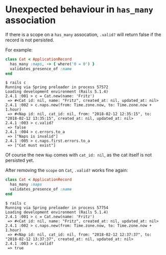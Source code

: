 
# Unexpected behaviour in `has_many` association


If there is a scope on a `has_many` assocation, `.valid?` will return false if the record is not persisted.

For example:

```ruby
class Cat < ApplicationRecord
  has_many :naps, -> { where('0 = 0') }
  validates_presence_of :name
end
```


```
$ rails c
Running via Spring preloader in process 57572
Loading development environment (Rails 5.1.4)
2.4.1 :001 > c = Cat.new(name: 'Fritz')
 => #<Cat id: nil, name: "Fritz", created_at: nil, updated_at: nil>
2.4.1 :002 > c.naps.new(from: Time.zone.now, to: Time.zone.now + 1.hour)
 => #<Nap id: nil, cat_id: nil, from: "2018-02-12 12:35:15", to: "2018-02-12 13:35:15", created_at: nil, updated_at: nil>
2.4.1 :003 > c.valid?
 => false
2.4.1 :004 > c.errors.to_a
 => ["Naps is invalid"]
2.4.1 :005 > c.naps.first.errors.to_a
 => ["Cat must exist"]
```

Of course the new `Nap` comes with `cat_id: nil`, as the cat itself is not persisted yet.

After removing the `scope` on `Cat`, `.valid?` works fine again:

```ruby
class Cat < ApplicationRecord
  has_many :naps
  validates_presence_of :name
end
```


```
$ rails c
Running via Spring preloader in process 57754
Loading development environment (Rails 5.1.4)
2.4.1 :001 > c = Cat.new(name: 'Fritz')
 => #<Cat id: nil, name: "Fritz", created_at: nil, updated_at: nil>
2.4.1 :002 > c.naps.new(from: Time.zone.now, to: Time.zone.now + 1.hour)
 => #<Nap id: nil, cat_id: nil, from: "2018-02-12 12:37:37", to: "2018-02-12 13:37:37", created_at: nil, updated_at: nil>
2.4.1 :003 > c.valid?
 => true
 ```




